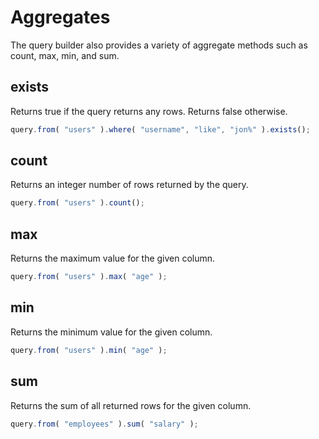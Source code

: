 # Aggregates

The query builder also provides a variety of aggregate methods such as count, max, min, and sum.

## exists

Returns true if the query returns any rows.  Returns false otherwise.


```javascript
query.from( "users" ).where( "username", "like", "jon%" ).exists();
```






## count






Returns an integer number of rows returned by the query.


```javascript
query.from( "users" ).count();
```












## max






Returns the maximum value for the given column.


```javascript
query.from( "users" ).max( "age" );
```






## min






Returns the minimum value for the given column.


```javascript
query.from( "users" ).min( "age" );
```






## sum






Returns the sum of all returned rows for the given column.


```javascript
query.from( "employees" ).sum( "salary" );
```






